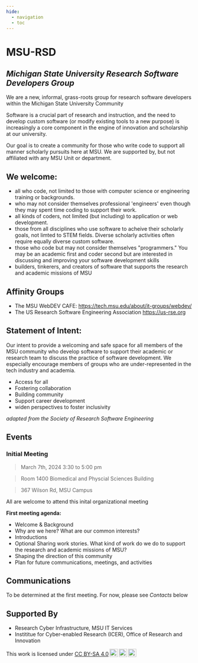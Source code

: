 ```yaml
---
hide:  
  - navigation
  - toc
---
```


# MSU-RSD

## *Michigan State University Research Software Developers Group*

We are a new, informal, grass-roots group for research software developers within the Michigan State University Community

Software is a crucial part of research and instruction, and the need to develop custom software (or modify existing tools to a new purpose) is increasingly a core component in the engine of innovation and scholarship at our university.    

Our goal is to create a community for those who write code to support all manner scholarly pursuits here at MSU.  We are supported by, but not affiliated with any MSU Unit or department.  

## We welcome: 

- all who code, not limited to those with computer science or engineering training or backgrounds.  
- who may not consider themselves professional 'engineers' even though they may spent time coding to support their work.  
- all kinds of coders, not limited (but including) to application or web development.  
- those from all disciplines who use software to acheive their scholarly goals, not limted to STEM fields.   Diverse scholarly activities often require equally diverse custom software.  
- those who code but may not consider themselves "programmers."  You may be an academic first and coder second but are interested in discussing and improving your software development skills
- builders, tinkerers, and creators of software that supports the research and academic missions of MSU


## Affinity Groups

- The MSU WebDEV CAFE: https://tech.msu.edu/about/it-groups/webdev/
- The US Research Software Engineering Association https://us-rse.org


## Statement of Intent:

Our intent to provide a welcoming and safe space for all members of the MSU community who develop software to support their academic or research team to discuss the practice of software development.   We especially encourage members of groups who are under-represented in the tech industry and academia. 

- Access for all
- Fostering collaboration
- Building community
- Support career development
- widen perspectives to foster inclusivity

*adapted from the Society of Research Software Engineering*

## Events

### Initial Meeting

> March 7th, 2024  3:30 to 5:00 pm

> Room 1400 Biomedical and Physcial Sciences Building

> 367 Wilson Rd, MSU Campus

All are welcome to attend this inital organizational meeting  

**First meeting agenda:** 

- Welcome & Background
- Why are we here? What are our common interests?
- Introductions
- Optional Sharing work stories.  What kind of work do we do to support the research and academic missions of MSU?
- Shaping the direction of this community
- Plan for future communications, meetings, and activities


## Communications

To be determined at the first meeting.  For now, please see *Contacts* below


## Supported By 

- Research Cyber Infrastructure, MSU IT Services
- Instititue for Cyber-enabled Research (ICER), Office of Research and Innovation


<p xmlns:cc="http://creativecommons.org/ns#" >This work is licensed under <a href="http://creativecommons.org/licenses/by-sa/4.0/?ref=chooser-v1" target="_blank" rel="license noopener noreferrer" style="display:inline-block;">CC BY-SA 4.0<img style="height:22px!important;margin-left:3px;vertical-align:text-bottom;" src="https://mirrors.creativecommons.org/presskit/icons/cc.svg?ref=chooser-v1"><img style="height:22px!important;margin-left:3px;vertical-align:text-bottom;" src="https://mirrors.creativecommons.org/presskit/icons/by.svg?ref=chooser-v1"><img style="height:22px!important;margin-left:3px;vertical-align:text-bottom;" src="https://mirrors.creativecommons.org/presskit/icons/sa.svg?ref=chooser-v1"></a></p>

